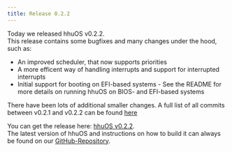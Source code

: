 ```yaml
---
title: Release 0.2.2
---
```


Today we released hhuOS v0.2.2.  
This release contains some bugfixes and many changes under the hood, such as:

* An improved scheduler, that now supports priorities
* A more efficent way of handling interrupts and support for interrupted interrupts
* Initial support for booting on EFI-based systems - See the README for more details on running hhuOS on BIOS- and EFI-based systems

There have been lots of additional smaller changes. A full list of all commits between v0.2.1 and v0.2.2 can be found [here](https://github.com/hhuOS/hhuOS/compare/v0.2.1...v0.2.2)

You can get the release here: [hhuOS v0.2.2](https://github.com/hhuOS/hhuOS/releases/tag/v0.2.2).  
The latest version of hhuOS and instructions on how to build it can always be found on our [GitHub-Repository](https://github.com/hhuOS/hhuOS).

